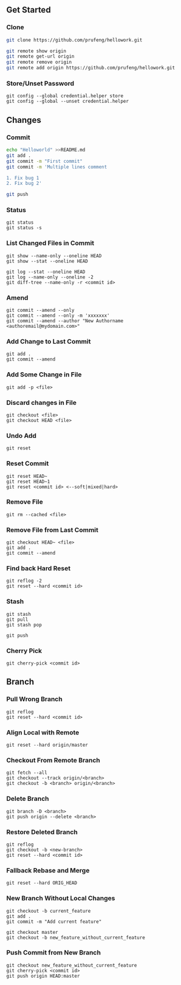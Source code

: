 ## Get Started
### Clone
```bash
git clone https://github.com/prufeng/hellowork.git

git remote show origin
git remote get-url origin
git remote remove origin
git remote add origin https://github.com/prufeng/hellowork.git
```

### Store/Unset Password
```
git config --global credential.helper store
git config --global --unset credential.helper
```
## Changes
### Commit
```bash
echo "Helloworld" >>README.md
git add .
git commit -m "First commit"
git commit -m 'Multiple lines comment

1. Fix bug 1
2. Fix bug 2'

git push
```

### Status
```
git status
git status -s
```

### List Changed Files in Commit
```
git show --name-only --oneline HEAD
git show --stat --oneline HEAD

git log --stat --oneline HEAD
git log --name-only --oneline -2
git diff-tree --name-only -r <commit id>
```

### Amend
```
git commit --amend --only
git commit --amend --only -m 'xxxxxxx'
git commit --amend --author "New Authorname <authoremail@mydomain.com>"
```

### Add Change to Last Commit
```
git add .
git commit --amend
```

### Add Some Change in File
```
git add -p <file>
```

### Discard changes in File
```
git checkout <file>
git checkout HEAD <file>
```

### Undo Add
```
git reset
```

### Reset Commit
```
git reset HEAD~
git reset HEAD~1
git reset <commit id> <--soft|mixed|hard>
```
### Remove File
```
git rm --cached <file>
```

### Remove File from Last Commit
```
git checkout HEAD~ <file>
git add .
git commit --amend
```

### Find back Hard Reset
```
git reflog -2
git reset --hard <commit id>
```

### Stash 
```
git stash
git pull
git stash pop

git push
```

### Cherry Pick
```
git cherry-pick <commit id>
```

## Branch
### Pull Wrong Branch
```
git reflog
git reset --hard <commit id>
```

### Align Local with Remote
```
git reset --hard origin/master
```
### Checkout From Remote Branch
```
git fetch --all
git checkout --track origin/<branch>
git checkout -b <branch> origin/<branch>
```
### Delete Branch
```
git branch -D <branch>
git push origin --delete <branch>
```
### Restore Deleted Branch
```
git reflog
git checkout -b <new-branch>
git reset --hard <commit id>
```

### Fallback Rebase and Merge
```
git reset --hard ORIG_HEAD
```
### New Branch Without Local Changes
```
git checkout -b current_feature
git add .
git commit -m "Add current feature"

git checkout master
git checkout -b new_feature_without_current_feature
```

### Push Commit from New Branch
```
git checkout new_feature_without_current_feature   
git cherry-pick <commit id>
git push origin HEAD:master
```
